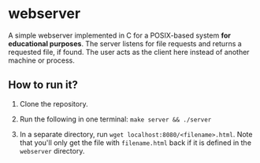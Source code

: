 # webserver

A simple webserver implemented in C for a POSIX-based system **for educational purposes**. The server listens for file requests and returns a requested file, if found. The user acts as the client here instead of another machine or process.

## How to run it?

1. Clone the repository.
2. Run the following in one terminal: `make server && ./server`

3. In a separate directory, run `wget localhost:8080/<filename>.html`. Note that you'll only get the file with `filename.html` back if it is defined in the `webserver` directory.
